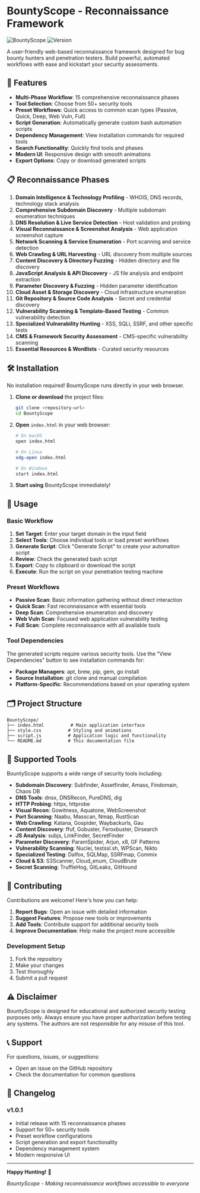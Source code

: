 # BountyScope - Reconnaissance Framework

![BountyScope](https://img.shields.io/badge/BountyScope-Recon%20Framework-blue)
![Version](https://img.shields.io/badge/Version-1.0.1-orange)

A user-friendly web-based reconnaissance framework designed for bug bounty hunters and penetration testers. Build powerful, automated workflows with ease and kickstart your security assessments.

## 🚀 Features

- **Multi-Phase Workflow**: 15 comprehensive reconnaissance phases
- **Tool Selection**: Choose from 50+ security tools
- **Preset Workflows**: Quick access to common scan types (Passive, Quick, Deep, Web Vuln, Full)
- **Script Generation**: Automatically generate custom bash automation scripts
- **Dependency Management**: View installation commands for required tools
- **Search Functionality**: Quickly find tools and phases
- **Modern UI**: Responsive design with smooth animations
- **Export Options**: Copy or download generated scripts

## 📋 Reconnaissance Phases

1. **Domain Intelligence & Technology Profiling** - WHOIS, DNS records, technology stack analysis
2. **Comprehensive Subdomain Discovery** - Multiple subdomain enumeration techniques
3. **DNS Resolution & Live Service Detection** - Host validation and probing
4. **Visual Reconnaissance & Screenshot Analysis** - Web application screenshot capture
5. **Network Scanning & Service Enumeration** - Port scanning and service detection
6. **Web Crawling & URL Harvesting** - URL discovery from multiple sources
7. **Content Discovery & Directory Fuzzing** - Hidden directory and file discovery
8. **JavaScript Analysis & API Discovery** - JS file analysis and endpoint extraction
9. **Parameter Discovery & Fuzzing** - Hidden parameter identification
10. **Cloud Asset & Storage Discovery** - Cloud infrastructure enumeration
11. **Git Repository & Source Code Analysis** - Secret and credential discovery
12. **Vulnerability Scanning & Template-Based Testing** - Common vulnerability detection
13. **Specialized Vulnerability Hunting** - XSS, SQLi, SSRF, and other specific tests
14. **CMS & Framework Security Assessment** - CMS-specific vulnerability scanning
15. **Essential Resources & Wordlists** - Curated security resources

## 🛠️ Installation

No installation required! BountyScope runs directly in your web browser.

1. **Clone or download** the project files:
   ```bash
   git clone <repository-url>
   cd BountyScope
   ```

2. **Open** `index.html` in your web browser:
   ```bash
   # On macOS
   open index.html
   
   # On Linux
   xdg-open index.html
   
   # On Windows
   start index.html
   ```

3. **Start using** BountyScope immediately!

## 📖 Usage

### Basic Workflow

1. **Set Target**: Enter your target domain in the input field
2. **Select Tools**: Choose individual tools or load preset workflows
3. **Generate Script**: Click "Generate Script" to create your automation script
4. **Review**: Check the generated bash script
5. **Export**: Copy to clipboard or download the script
6. **Execute**: Run the script on your penetration testing machine

### Preset Workflows

- **Passive Scan**: Basic information gathering without direct interaction
- **Quick Scan**: Fast reconnaissance with essential tools
- **Deep Scan**: Comprehensive enumeration and discovery
- **Web Vuln Scan**: Focused web application vulnerability testing
- **Full Scan**: Complete reconnaissance with all available tools

### Tool Dependencies

The generated scripts require various security tools. Use the "View Dependencies" button to see installation commands for:

- **Package Managers**: apt, brew, pip, gem, go install
- **Source Installation**: git clone and manual compilation
- **Platform-Specific**: Recommendations based on your operating system

## 🗂️ Project Structure

```
BountyScope/
├── index.html          # Main application interface
├── style.css          # Styling and animations
├── script.js          # Application logic and functionality
└── README.md          # This documentation file
```

## 🔧 Supported Tools

BountyScope supports a wide range of security tools including:

- **Subdomain Discovery**: Subfinder, Assetfinder, Amass, Findomain, Chaos DB
- **DNS Tools**: dnsx, DNSRecon, PureDNS, dig
- **HTTP Probing**: httpx, httprobe
- **Visual Recon**: Gowitness, Aquatone, WebScreenshot
- **Port Scanning**: Naabu, Masscan, Nmap, RustScan
- **Web Crawling**: Katana, Gospider, Waybackurls, Gau
- **Content Discovery**: ffuf, Gobuster, Feroxbuster, Dirsearch
- **JS Analysis**: subjs, LinkFinder, SecretFinder
- **Parameter Discovery**: ParamSpider, Arjun, x8, GF Patterns
- **Vulnerability Scanning**: Nuclei, testssl.sh, WPScan, Nikto
- **Specialized Testing**: Dalfox, SQLMap, SSRFmap, Commix
- **Cloud & S3**: S3Scanner, Cloud_enum, CloudBrute
- **Secret Scanning**: TruffleHog, GitLeaks, GitHound

## 🤝 Contributing

Contributions are welcome! Here's how you can help:

1. **Report Bugs**: Open an issue with detailed information
2. **Suggest Features**: Propose new tools or improvements
3. **Add Tools**: Contribute support for additional security tools
4. **Improve Documentation**: Help make the project more accessible

### Development Setup

1. Fork the repository
2. Make your changes
3. Test thoroughly
4. Submit a pull request


## ⚠️ Disclaimer

BountyScope is designed for educational and authorized security testing purposes only. Always ensure you have proper authorization before testing any systems. The authors are not responsible for any misuse of this tool.

## 📞 Support

For questions, issues, or suggestions:
- Open an issue on the GitHub repository
- Check the documentation for common questions

## 🔄 Changelog

### v1.0.1
- Initial release with 15 reconnaissance phases
- Support for 50+ security tools
- Preset workflow configurations
- Script generation and export functionality
- Dependency management system
- Modern responsive UI

---

**Happy Hunting!** 🎯

*BountyScope - Making reconnaissance workflows accessible to everyone*
